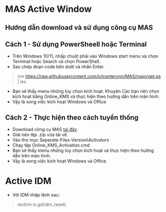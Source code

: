 # MAS Active Window
## Hướng dẫn download và sử dụng công cụ MAS
## Cách 1 - Sử dụng PowerSheell hoặc Terminal
* Trên Windows 10/11, nhấp chuột phải vào Windows start menu và chọn Terminal hoặc Search và chọn PowerShell.
* Sao chép đoạn code bên dưới và nhấn Enter.
> irm https://raw.githubusercontent.com/ictcentervnn/MAS/main/get.ps | iex
* Bạn sẽ thấy menu những tùy chọn kích hoạt. Khuyên Các bạn nên chọn kích hoạt bằng Online_KMS và thực hiện theo hướng dẫn trên màn hình.
* Vậy là xong việc kích hoạt Windows và Office.
## Cách 2 - Thực hiện theo cách tuyền thống
* Download công cụ MAS [tại đây](https://github.com/ictcentervnn/MAS/raw/main/Microsoft-Activation-Scripts.zip).
* Giải nén tệp .zip vừa tải về.
* Vào thư mục Separate-Files-Version\Activators
* Chạy tệp Online_KMS_Activation.cmd
* Bạn sẽ thấy menu những tùy chọn kích hoạt và thực hiện theo hướng dẫn trên màn hình.
* Vậy là xong việc kích hoạt Windows và Office.
# Active IDM
* Với IDM nhập lệnh sau:
> iex(irm is.gd/idm_reset)

